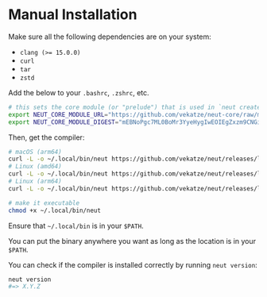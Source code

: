 # Manual Installation

Make sure all the following dependencies are on your system:

- `clang (>= 15.0.0)`
- `curl`
- `tar`
- `zstd`

Add the below to your `.bashrc`, `.zshrc`, etc.

```sh
# this sets the core module (or "prelude") that is used in `neut create`
export NEUT_CORE_MODULE_URL="https://github.com/vekatze/neut-core/raw/main/archive/0-50-28.tar.zst"
export NEUT_CORE_MODULE_DIGEST="mEBNoPgc7ML0BoMr3YyeHygIwEOIEgZxzm9CNGiyLiQ"
```

Then, get the compiler:

```sh
# macOS (arm64)
curl -L -o ~/.local/bin/neut https://github.com/vekatze/neut/releases/latest/download/neut-arm64-darwin
# Linux (amd64)
curl -L -o ~/.local/bin/neut https://github.com/vekatze/neut/releases/latest/download/neut-amd64-linux
# Linux (arm64)
curl -L -o ~/.local/bin/neut https://github.com/vekatze/neut/releases/latest/download/neut-arm64-linux

# make it executable
chmod +x ~/.local/bin/neut
```

Ensure that `~/.local/bin` is in your `$PATH`.

<div class="info-block">

You can put the binary anywhere you want as long as the location is in your `$PATH`.

</div>

You can check if the compiler is installed correctly by running `neut version`:

```sh
neut version
#=> X.Y.Z
```
